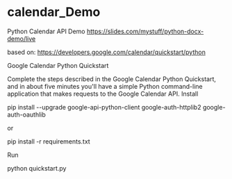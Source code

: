 # calendar_Demo
 Python Calendar API Demo
 https://slides.com/mystuff/python-docx-demo/live
 
 based on: https://developers.google.com/calendar/quickstart/python 


Google Calendar Python Quickstart

Complete the steps described in the Google Calendar Python Quickstart, and in about five minutes you'll have a simple Python command-line application that makes requests to the Google Calendar API.
Install

pip install --upgrade google-api-python-client google-auth-httplib2 google-auth-oauthlib

or

pip install -r requirements.txt

Run

python quickstart.py
